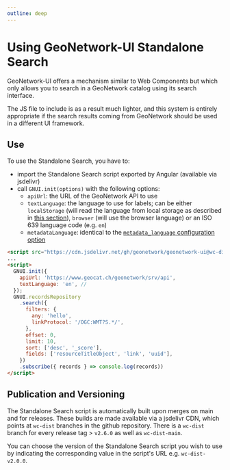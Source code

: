 ```yaml
---
outline: deep
---
```


# Using GeoNetwork-UI Standalone Search

GeoNetwork-UI offers a mechanism similar to Web Components but which only allows you to search in a GeoNetwork catalog using its search interface.

The JS file to include is as a result much lighter, and this system is entirely appropriate if the search results coming from GeoNetwork should be used in a different UI framework.

## Use

To use the Standalone Search, you have to:

- import the Standalone Search script exported by Angular (available via jsdelivr)
- call `GNUI.init(options)` with the following options:
  - `apiUrl`: the URL of the GeoNetwork API to use
  - `textLanguage`: the language to use for labels; can be either `localStorage` (will read the language from local storage as described in [this section](../developers/i18n.md#how-the-user-interface-language-is-detected)), `browser` (will use the browser language) or an ISO 639 language code (e.g. `en`)
  - `metadataLanguage`: identical to the [`metadata_language` configuration option](./configure.md#global)

```html
<script src="https://cdn.jsdelivr.net/gh/geonetwork/geonetwork-ui@wc-dist-v2.6.0/gn-standalone-search.js"></script>
...
<script>
  GNUI.init({
    apiUrl: 'https://www.geocat.ch/geonetwork/srv/api',
    textLanguage: 'en', //
  });
  GNUI.recordsRepository
    .search({
      filters: {
        any: 'hello',
        linkProtocol: '/OGC:WMT?S.*/',
      },
      offset: 0,
      limit: 10,
      sort: ['desc', '_score'],
      fields: ['resourceTitleObject', 'link', 'uuid'],
    })
    .subscribe({ records } => console.log(records))
</script>
```

## Publication and Versioning

The Standalone Search script is automatically built upon merges on main and for releases. These builds are made available via a jsdelivr CDN, which points at `wc-dist` branches in the github repository. There is a `wc-dist` branch for every release tag > `v2.6.0` as well as `wc-dist-main`.

You can choose the version of the Standalone Search script you wish to use by indicating the corresponding value in the script's URL e.g. `wc-dist-v2.0.0`.
